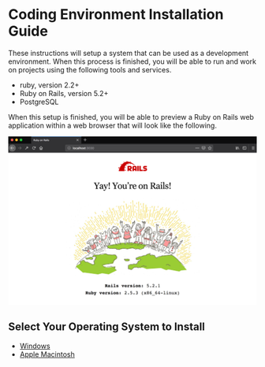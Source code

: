# Coding Environment Installation Guide

These instructions will setup a system that can be used as a development environment.  When this process is finished, you will be able to run and work on projects using the following tools and services.

* ruby, version 2.2+
* Ruby on Rails, version 5.2+
* PostgreSQL

When this setup is finished, you will be able to preview a Ruby on Rails web application within a web browser that will look like the following.

![preview](images/preview.png)

## Select Your Operating System to Install

* [Windows](windows.md)
* [Apple Macintosh](mac.md)
